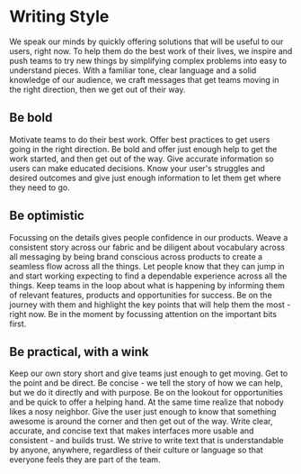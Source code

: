 # Writing Style

We speak our minds by quickly offering solutions that will be useful to our users, right now. To help them do the best work of their lives, we inspire and push teams to try new things by simplifying complex problems into easy to understand pieces. With a familiar tone, clear language and a solid knowledge of our audience, we craft messages that get teams moving in the right direction, then we get out of their way.

## Be bold

Motivate teams to do their best work. Offer best practices to get users going in the right direction. Be bold and offer just enough help to get the work started, and then get out of the way. Give accurate information so users can make educated decisions. Know your user's struggles and desired outcomes and give just enough information to let them get where they need to go.

## Be optimistic

Focussing on the details gives people confidence in our products. Weave a consistent story across our fabric and be diligent about vocabulary across all messaging by being brand conscious across products to create a seamless flow across all the things. Let people know that they can jump in and start working expecting to find a dependable experience across all the things. Keep teams in the loop about what is happening by informing them of relevant features, products and opportunities for success. Be on the journey with them and highlight the key points that will help them the most - right now. Be in the moment by focussing attention on the important bits first.

## Be practical, with a wink

Keep our own story short and give teams just enough to get moving. Get to the point and be direct. Be concise - we tell the story of how we can help, but we do it directly and with purpose. Be on the lookout for opportunities and be quick to offer a helping hand. At the same time realize that nobody likes a nosy neighbor. Give the user just enough to know that something awesome is around the corner and then get out of the way. Write clear, accurate, and concise text that makes interfaces more usable and consistent - and builds trust. We strive to write text that is understandable by anyone, anywhere, regardless of their culture or language so that everyone feels they are part of the team.

